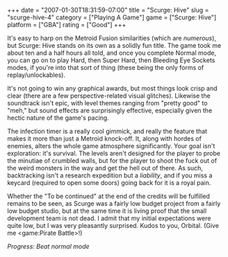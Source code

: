 +++
date = "2007-01-30T18:31:59-07:00"
title = "Scurge: Hive"
slug = "scurge-hive-4"
category = ["Playing A Game"]
game = ["Scurge: Hive"]
platform = ["GBA"]
rating = ["Good"]
+++

It's easy to harp on the Metroid Fusion similarities (which are <i>numerous</i>), but Scurge: Hive stands on its own as a solidly fun title.  The game took me about ten and a half hours all told, and once you complete Normal mode, you can go on to play Hard, then Super Hard, then Bleeding Eye Sockets modes, if you're into that sort of thing (these being the only forms of replay/unlockables).

It's not going to win any graphical awards, but most things look crisp and clear (there are a few perspective-related visual glitches).  Likewise the soundtrack isn't epic, with level themes ranging from "pretty good" to "meh," but sound effects are surprisingly effective, especially given the hectic nature of the game's pacing.

The infection timer is a really cool gimmick, and really the feature that makes it more than just a Metroid knock-off.  It, along with hordes of enemies, alters the whole game atmosphere significantly.  Your goal isn't exploration: it's survival.  The levels aren't designed for the player to probe the minutiae of crumbled walls, but for the player to shoot the fuck out of the weird monsters in the way and get the hell out of there.  As such, backtracking isn't a research expedition but a <i>liability</i>, and if you miss a keycard (required to open some doors) going back for it is a royal pain.

Whether the "To be continued" at the end of the credits will be fulfilled remains to be seen, as Scurge was a fairly low budget project from a fairly low budget studio, but at the same time it is living proof that the small development team is not dead.  I admit that my initial expectations were quite low, but I was very pleasantly surprised.  Kudos to you, Orbital.  (Give me <game:Pirate Battle>!)

<i>Progress: Beat normal mode</i>